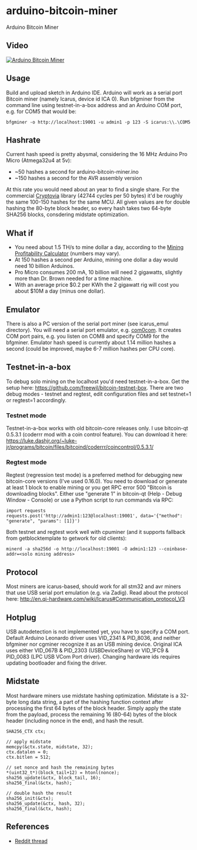 # arduino-bitcoin-miner

Arduino Bitcoin Miner

## Video

[![Arduino Bitcoin Miner](http://img.youtube.com/vi/GMjrvpc9zDU/0.jpg)](https://www.youtube.com/watch?v=GMjrvpc9zDU)

## Usage

Build and upload sketch in Arduino IDE.
Arduino will work as a serial port Bitcoin miner (namely Icarus, device id ICA 0).
Run bfgminer from the command line using testnet-in-a-box address and an Arduino COM port, e.g. for COM5 that would be:

`bfgminer -o http://localhost:19001 -u admin1 -p 123 -S icarus:\\.\COM5`

## Hashrate

Current hash speed is pretty abysmal, considering the 16 MHz Arduino Pro Micro (Atmega32u4 at 5v):

* ~50 hashes a second for arduino-bitcoin-miner.ino
* ~150 hashes a second for the AVR assembly version

At this rate you would need about an year to find a single share.
For the commercial [Cryptovia](http://cryptovia.com/cryptographic-libraries-for-avr-cpu/) library
(42744 cycles per 50 bytes) it'd be roughly the same 100-150 hashes for the same MCU.
All given values are for double hashing the 80-byte block header,
so every hash takes two 64-byte SHA256 blocks, consdering midstate optimization.

## What if

* You need about 1.5 TH/s to mine dollar a day, according to the [Mining Profitability Calculator](https://www.cryptocompare.com/mining/calculator/) (numbers may vary).
* At 150 hashes a second per Arduino, mining one dollar a day would need 10 billion Arduinos.
* Pro Micro consumes 200 mA, 10 billion will need 2 gigawatts, slightly more than Dr. Brown needed for a time machine.
* With an average price $0.2 per KWh the 2 gigawatt rig will cost you about $10M a day (minus one dollar).

## Emulator

There is also a PC version of the serial port miner (see icarus_emul directory).
You will need a serial port emulator, e.g. [com0com](https://code.google.com/archive/p/powersdr-iq/downloads).
It creates COM port pairs, e.g. you listen on COM8 and specify COM9 for the bfgminer.
Emulator hash speed is currently about 1.14 million hashes a second (could be improved, maybe 6-7 million hashes per CPU core).

## Testnet-in-a-box

To debug solo mining on the localhost you'd need testnet-in-a-box.
Get the setup here: https://github.com/freewil/bitcoin-testnet-box.
There are two debug modes - testnet and regtest, edit configuration files and set testnet=1 or regtest=1 accordingly.

### Testnet mode

Testnet-in-a-box works with old bitcoin-core releases only.
I use bitcoin-qt 0.5.3.1 (coderrr mod with a coin control feature).
You can download it here: https://luke.dashjr.org/~luke-jr/programs/bitcoin/files/bitcoind/coderrr/coincontrol/0.5.3.1/

### Regtest mode

Regtest (regression test mode) is a preferred method for debugging new bitcoin-core versions (I've used 0.16.0).
You need to download or generate at least 1 block to enable mining or you get RPC error 500 "Bitcoin is downloading blocks".
Either use "generate 1" in bitcoin-qt (Help - Debug Window - Console) or use a Python script to run commands via RPC:

```
import requests
requests.post('http://admin1:123@localhost:19001', data='{"method": "generate", "params": [1]}')
```

Both testnet and regtest work well with cpuminer (and it supports fallback from getblocktemplate to getwork for old clients):

`minerd -a sha256d -o http://localhost:19001 -O admin1:123 --coinbase-addr=<solo mining address>`

## Protocol

Most miners are icarus-based, should work for all stm32 and avr miners that use USB serial port emulation (e.g. via Zadig).
Read about the protocol here: http://en.qi-hardware.com/wiki/Icarus#Communication_protocol_V3

## Hotplug

USB autodetection is not implemented yet, you have to specify a COM port.
Default Arduino Leonardo driver uses VID_2341 & PID_8036,
and neither bfgminer nor cgminer recognize it as an USB mining device.
Original ICA uses either VID_067B & PID_2303 (USBDeviceShare) or VID_1FC9 & PID_0083 (LPC USB VCom Port driver).
Changing hardware ids requires updating bootloader and fixing the driver.

## Midstate

Most hardware miners use midstate hashing optimization. Midstate is a 32-byte long data string,
a part of the hashing function context after processing the first 64 bytes of the block header.
Simply apply the state from the payload, process the remaining 16 (80-64) bytes of the block header
(including nonce in the end), and hash the result.

```
SHA256_CTX ctx;

// apply midstate
memcpy(&ctx.state, midstate, 32);
ctx.datalen = 0;
ctx.bitlen = 512;

// set nonce and hash the remaining bytes
*(uint32_t*)(block_tail+12) = htonl(nonce);
sha256_update(&ctx, block_tail, 16);
sha256_final(&ctx, hash);

// double hash the result
sha256_init(&ctx);
sha256_update(&ctx, hash, 32);
sha256_final(&ctx, hash);
```

## References

* [Reddit thread](https://www.reddit.com/r/arduino/comments/8dshqd/arduino_pro_microbased_usb_bitcoin_miner_150_hs/)




